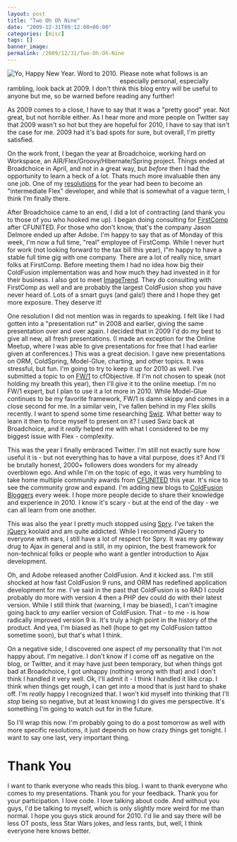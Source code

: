 ```yaml
---
layout: post
title: "Two Oh Oh Nine"
date: "2009-12-31T09:12:00+06:00"
categories: [misc]
tags: []
banner_image: 
permalink: /2009/12/31/Two-Oh-Oh-Nine
---
```


<img src="https://static.raymondcamden.com/images/cfjedi/happy_new_year.jpg" style="float:left;padding-right:5px;padding-bottom:5px" title="Yo, Happy New Year. Word to 2010." />

Please note what follows is an especially personal, especially rambling, look back at 2009. I don't think this blog entry will be useful to anyone but me, so be warned before reading any further!

As 2009 comes to a close, I have to say that it was a "pretty good" year. Not great, but not horrible either. As I hear more and more people on Twitter say that 2009 wasn't so hot but they are hopeful for 2010, I have to say that isn't the case for me. 2009 had it's bad spots for sure, but overall, I'm pretty satisfied.

On the work front, I began the year at Broadchoice, working hard on Workspace, an AIR/Flex/Groovy/Hibernate/Spring project. Things ended at Broadchoice in April, and not in a great way, but <i>before</i> then I had the opportunity to learn a heck of a lot. Thats much more invaluable then any one job. One of my <a href="http://www.raymondcamden.com/index.cfm/2009/1/1/My-New-Years-Resolutions">resolutions</a> for the year had been to become an "intermediate Flex" developer, and while that is somewhat of a vague term, I think I'm finally there. 

After Broadchoice came to an end, I did a lot of contracting (and thank you to those of you who hooked me up). I began doing consulting for <a href="http://www.firstcomp.com">FirstComp</a> after CFUNITED. For those who don't know, that's the company Jason Delmore ended up after Adobe. I'm happy to say that as of Monday of this week, I'm now a full time, "real" employee of FirstComp. While I never hurt for work (not looking forward to the tax bill this year), I"m happy to have a stable full time gig with one company. There are a lot of really nice, smart folks at FirstComp. Before meeting them I had no idea how big their ColdFusion implementation was and how much they had invested in it for their business. I also got to meet <a href="http://www.imagetrend.com/">ImageTrend</a>. They do consulting with FirstComp as well and are probably the largest ColdFusion shop you have never heard of. Lots of a smart guys (and gals!) there and I hope they get more exposure. They deserve it!

One resolution I did not mention was in regards to speaking. I felt like I had gotten into a "presentation rut" in 2008 and earlier, giving the same presentation over and over again. I decided that in 2009 I'd do my best to give all new, all fresh presentations. (I made an exception for the Online Meetup, where I was able to give presentations for free that I had earlier given at conferences.) This was a great decision. I gave new presentations on ORM, ColdSpring, Model-Glue, charting, and other topics. It was stressful, but fun. I'm going to try to keep it up for 2010 as well. I've submitted a topic to on <a href="http://fw1.riaforge.org">FW/1</a> to cfObjective. If I'm not chosen to speak (not holding my breath this year), then I'll give it to the online meetup. I'm no FW/1 expert, but I plan to use it a lot more in 2010. While Model-Glue continues to be my favorite framework, FW/1 is damn skippy and comes in a close second for me. In a similar vein, I've fallen behind in my Flex skills recently. I want to spend some time researching <a href="http://swizframework.org/">Swiz</a>. What better way to learn it then to force myself to present on it? I used Swiz back at Broadchoice, and it <i>really</i> helped me with what I considered to be my biggest issue with Flex - complexity. 

This was the year I finally embraced Twitter. I'm still not exactly sure how useful it is - but not everything has to have a vital purpose, does it? And I'll be brutally honest, 2000+ followers does wonders for my already overblown ego. And while I'm on the topic of ego, it was very humbling to take home multiple community awards from <a href="http://www.cfunited.com">CFUNITED</a> this year. It's nice to see the community grow and expand. I'm adding new blogs to <a href="http://www.coldfusionbloggers.org">ColdFusion Bloggers</a> every week. I hope more people decide to share their knowledge and experience in 2010. I know it's scary - but at the end of the day - we can all learn from one another.

This was also the year I pretty much stopped using <a href="http://labs.adobe.com/technologies/spry/">Spry</a>. I've taken the <a href="http://jquery.com">jQuery</a> koolaid and am quite addicted. While I recommend jQuery to everyone with ears, I still have a lot of respect for Spry. It was my gateway drug to Ajax in general and is still, in my opinion, the best framework for non-technical folks or people who want a gentler introduction to Ajax development.

Oh, and Adobe released another ColdFusion. And it kicked ass. I'm still shocked at how fast ColdFusion 9 runs, and ORM has redefined application development for me. I've said in the past that ColdFusion is so RAD I could probably do more with version 4 then a PHP dev could do with their latest version. While I still think that (warning, I may be biased), I can't imagine going back to <i>any</i> earlier version of ColdFusion. That - to me - is how radically improved version 9 is. It's truly a high point in the history of the product. And yea, I'm biased as hell (hope to get my ColdFusion tattoo sometime soon), but that's what I think.

On a negative side, I discovered one aspect of my personality that I'm not happy about. I'm negative. I don't know if I come off as negative on the blog, or Twitter, and it may have just been temporary, but when things got bad at Broadchoice, I got unhappy (nothing wrong with that) and I don't think I handled it very well. Ok, I'll admit it - I think I handled it like crap. I think when things get rough, I can get into a mood that is just hard to shake off. I'm <i>really</i> happy I recognized that. I won't kid myself into thinking that I'll <i>stop</i> being so negative, but at least knowing I do gives me perspective. It's something I'm going to watch out for in the future.

So I'll wrap this now. I'm probably going to do a post tomorrow as well with more specific resolutions, it just depends on how crazy things get tonight. I want to say one last, very important thing.

<h1>Thank You</h1>

I want to thank everyone who reads this blog. I want to thank everyone who comes to my presentations. Thank you for your feedback. Thank you for your participation. I love code. I love talking about code. And without you guys, I'd be talking to myself, which is only slightly more weird for me than normal. I hope you guys stick around for 2010. I'd lie and say there will be less OT posts, less Star Wars jokes, and less rants, but, well, I think everyone here knows better.